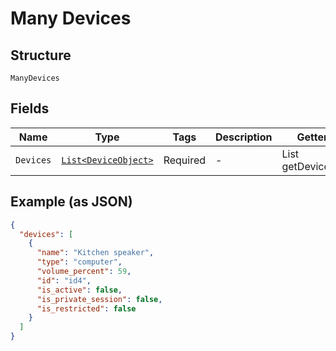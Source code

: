 
# Many Devices

## Structure

`ManyDevices`

## Fields

| Name | Type | Tags | Description | Getter | Setter |
|  --- | --- | --- | --- | --- | --- |
| `Devices` | [`List<DeviceObject>`](../../doc/models/device-object.md) | Required | - | List<DeviceObject> getDevices() | setDevices(List<DeviceObject> devices) |

## Example (as JSON)

```json
{
  "devices": [
    {
      "name": "Kitchen speaker",
      "type": "computer",
      "volume_percent": 59,
      "id": "id4",
      "is_active": false,
      "is_private_session": false,
      "is_restricted": false
    }
  ]
}
```

